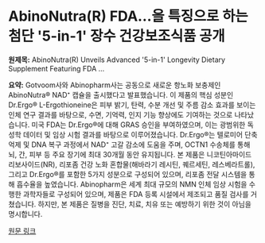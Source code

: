 # AbinoNutra(R) FDA…을 특징으로 하는 첨단 '5-in-1' 장수 건강보조식품 공개

**원제목:** AbinoNutra(R) Unveils Advanced '5-in-1' Longevity Dietary Supplement Featuring FDA ...

**요약:** Gotvoom사와 Abinopharm사는 공동으로 새로운 항노화 보충제인 AbinoNutra® NAD⁺ 캡슐을 출시했다고 발표했습니다.  이 제품의 핵심 성분인 Dr.Ergo® L-Ergothioneine은 피부 밝기, 탄력, 수분 개선 및 주름 감소 효과를 보이는 인체 연구 결과를 바탕으로, 수면, 기억력, 인지 기능 향상에도 기여하는 것으로 나타났습니다.  미국 FDA는 Dr.Ergo®에 대해 GRAS 승인을 부여하였으며, 이는 광범위한 독성학 데이터 및 임상 시험 결과를 바탕으로 이루어졌습니다. Dr.Ergo®는 텔로미어 단축 억제 및 DNA 복구 과정에서 NAD⁺ 고갈 감소에 도움을 주며, OCTN1 수송체를 통해 뇌, 간, 피부 등 주요 장기에 최대 30개월 동안 유지됩니다.  본 제품은 니코틴아마이드 리보사이드(NR), 리포좀 건강 노화 혼합물(해바라기 레시틴, 퀘르세틴, 레스베라트롤), 그리고 Dr.Ergo®를 포함한 5가지 성분으로 구성되어 있으며, 리포좀 전달 시스템을 통해 흡수율을 높였습니다.  Abinopharm은 세계 최대 규모의 NMN 인체 임상 시험을 수행한 과학자들로 구성되어 있으며, 제품은 FDA 등록 시설에서 제조되고 품질 검사를 거쳤습니다.  하지만, 본 제품은 질병을 진단, 치료, 치유 또는 예방하기 위한 것이 아님을 명시합니다.

[원문 링크](https://markets.financialcontent.com/wral/article/accwirecq-2025-7-25-abinonutrar-unveils-advanced-5-in-1-longevity-dietary-supplement-featuring-fda-gras-recognized-drergor-l-ergothioneine)
